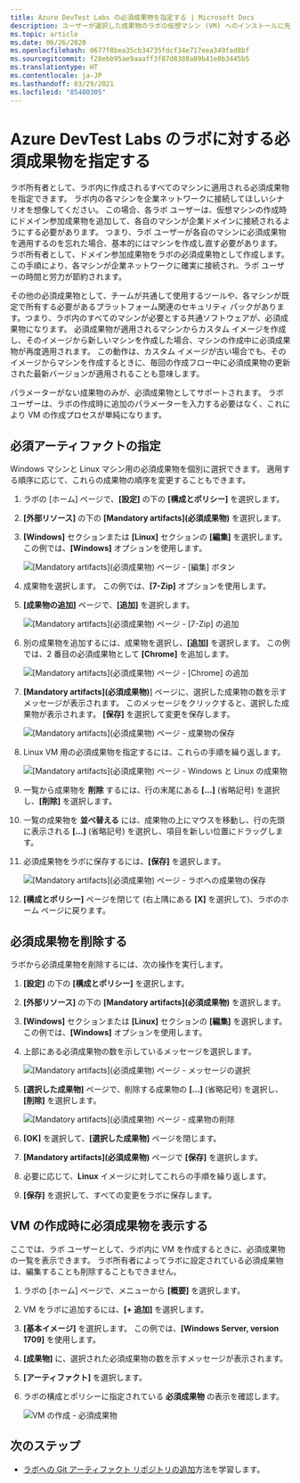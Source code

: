 ```yaml
---
title: Azure DevTest Labs の必須成果物を指定する | Microsoft Docs
description: ユーザーが選択した成果物のラボの仮想マシン (VM) へのインストールに先立ってインストールする必要がある必須成果物の指定方法を説明します。
ms.topic: article
ms.date: 06/26/2020
ms.openlocfilehash: 0677f8bea35cb34735fdcf34e717eea349fad8bf
ms.sourcegitcommit: f28ebb95ae9aaaff3f87d8388a09b41e0b3445b5
ms.translationtype: HT
ms.contentlocale: ja-JP
ms.lasthandoff: 03/29/2021
ms.locfileid: "85480305"
---
```

# <a name="specify-mandatory-artifacts-for-your-lab-in-azure-devtest-labs"></a>Azure DevTest Labs のラボに対する必須成果物を指定する
ラボ所有者として、ラボ内に作成されるすべてのマシンに適用される必須成果物を指定できます。 ラボ内の各マシンを企業ネットワークに接続してほしいシナリオを想像してください。 この場合、各ラボ ユーザーは、仮想マシンの作成時にドメイン参加成果物を追加して、各自のマシンが企業ドメインに接続されるようにする必要があります。 つまり、ラボ ユーザーが各自のマシンに必須成果物を適用するのを忘れた場合、基本的にはマシンを作成し直す必要があります。 ラボ所有者として、ドメイン参加成果物をラボの必須成果物として作成します。 この手順により、各マシンが企業ネットワークに確実に接続され、ラボ ユーザーの時間と労力が節約されます。
 
その他の必須成果物として、チームが共通して使用するツールや、各マシンが既定で所有する必要があるプラットフォーム関連のセキュリティ パックがあります。つまり、ラボ内のすべてのマシンが必要とする共通ソフトウェアが、必須成果物になります。 必須成果物が適用されるマシンからカスタム イメージを作成し、そのイメージから新しいマシンを作成した場合、マシンの作成中に必須成果物が再度適用されます。 この動作は、カスタム イメージが古い場合でも、そのイメージからマシンを作成するときに、毎回の作成フロー中に必須成果物の更新された最新バージョンが適用されることも意味します。 
 
パラメーターがない成果物のみが、必須成果物としてサポートされます。 ラボ ユーザーは、ラボの作成時に追加のパラメーターを入力する必要はなく、これにより VM の作成プロセスが単純になります。 

## <a name="specify-mandatory-artifacts"></a>必須アーティファクトの指定
Windows マシンと Linux マシン用の必須成果物を個別に選択できます。 適用する順序に応じて、これらの成果物の順序を変更することもできます。 

1. ラボの [ホーム] ページで、**[設定]** の下の **[構成とポリシー]** を選択します。 
3. **[外部リソース]** の下の **[Mandatory artifacts]\(必須成果物\)** を選択します。 
4. **[Windows]** セクションまたは **[Linux]** セクションの **[編集]** を選択します。 この例では、**[Windows]** オプションを使用します。 

    ![[Mandatory artifacts]\(必須成果物\) ページ - [編集] ボタン](media/devtest-lab-mandatory-artifacts/mandatory-artifacts-edit-button.png)
4. 成果物を選択します。 この例では、**[7-Zip]** オプションを使用します。 
5. **[成果物の追加]** ページで、**[追加]** を選択します。 

    ![[Mandatory artifacts]\(必須成果物\) ページ - [7-Zip] の追加](media/devtest-lab-mandatory-artifacts/add-seven-zip.png)
6. 別の成果物を追加するには、成果物を選択し、**[追加]** を選択します。 この例では、2 番目の必須成果物として **[Chrome]** を追加します。

    ![[Mandatory artifacts]\(必須成果物\) ページ - [Chrome] の追加](media/devtest-lab-mandatory-artifacts/add-chrome.png)
7. **[Mandatory artifacts]\(必須成果物\)**] ページに、選択した成果物の数を示すメッセージが表示されます。 このメッセージをクリックすると、選択した成果物が表示されます。 **[保存]** を選択して変更を保存します。 

    ![[Mandatory artifacts]\(必須成果物\) ページ - 成果物の保存](media/devtest-lab-mandatory-artifacts/save-artifacts.png)
8. Linux VM 用の必須成果物を指定するには、これらの手順を繰り返します。 
    
    ![[Mandatory artifacts]\(必須成果物\) ページ - Windows と Linux の成果物](media/devtest-lab-mandatory-artifacts/windows-linux-artifacts.png)
9. 一覧から成果物を **削除** するには、行の末尾にある **[...]** (省略記号) を選択し、**[削除]** を選択します。 
10. 一覧の成果物を **並べ替える** には、成果物の上にマウスを移動し、行の先頭に表示される **[...]** (省略記号) を選択し、項目を新しい位置にドラッグします。 
11. 必須成果物をラボに保存するには、**[保存]** を選択します。 

    ![[Mandatory artifacts]\(必須成果物\) ページ - ラボへの成果物の保存](media/devtest-lab-mandatory-artifacts/save-to-lab.png)
12. **[構成とポリシー]** ページを閉じて (右上隅にある **[X]** を選択して)、ラボのホーム ページに戻ります。  

## <a name="delete-a-mandatory-artifact"></a>必須成果物を削除する
ラボから必須成果物を削除するには、次の操作を実行します。 

1. **[設定]** の下の **[構成とポリシー]** を選択します。 
2. **[外部リソース]** の下の **[Mandatory artifacts]\(必須成果物\)** を選択します。 
3. **[Windows]** セクションまたは **[Linux]** セクションの **[編集]** を選択します。 この例では、**[Windows]** オプションを使用します。 
4. 上部にある必須成果物の数を示しているメッセージを選択します。 

    ![[Mandatory artifacts]\(必須成果物\) ページ - メッセージの選択](media/devtest-lab-mandatory-artifacts/select-message-artifacts.png)
5. **[選択した成果物]** ページで、削除する成果物の **[...]** (省略記号) を選択し、**[削除]** を選択します。 
    
    ![[Mandatory artifacts]\(必須成果物\) ページ - 成果物の削除](media/devtest-lab-mandatory-artifacts/remove-artifact.png)
6. **[OK]** を選択して、**[選択した成果物]** ページを閉じます。 
7. **[Mandatory artifacts]\(必須成果物\)** ページで **[保存]** を選択します。
8. 必要に応じて、**Linux** イメージに対してこれらの手順を繰り返します。 
9. **[保存]** を選択して、すべての変更をラボに保存します。 

## <a name="view-mandatory-artifacts-when-creating-a-vm"></a>VM の作成時に必須成果物を表示する
ここでは、ラボ ユーザーとして、ラボ内に VM を作成するときに、必須成果物の一覧を表示できます。 ラボ所有者によってラボに設定されている必須成果物は、編集することも削除することもできません。

1. ラボの [ホーム] ページで、メニューから **[概要]** を選択します。
2. VM をラボに追加するには、**[+ 追加]** を選択します。 
3. **[基本イメージ]** を選択します。 この例では、**[Windows Server, version 1709]** を使用します。
4. **[成果物]** に、選択された必須成果物の数を示すメッセージが表示されます。 
5. **[アーティファクト]** を選択します。 
6. ラボの構成とポリシーに指定されている **必須成果物** の表示を確認します。 

    ![VM の作成 - 必須成果物](media/devtest-lab-mandatory-artifacts/create-vm-artifacts.png)

## <a name="next-steps"></a>次のステップ
* [ラボへの Git アーティファクト リポジトリの追加](devtest-lab-add-artifact-repo.md)方法を学習します。

